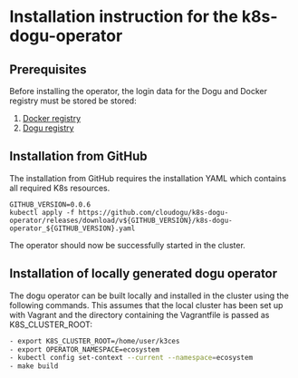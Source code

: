 # Installation instruction for the k8s-dogu-operator

## Prerequisites

Before installing the operator, the login data for the Dogu and Docker registry must be stored be stored:
1. [Docker registry](configuring_the_docker_registry_en.md)
2. [Dogu registry](configuring_the_dogu_registry_en.md)

## Installation from GitHub

The installation from GitHub requires the installation YAML which contains all required K8s resources. 

```
GITHUB_VERSION=0.0.6
kubectl apply -f https://github.com/cloudogu/k8s-dogu-operator/releases/download/v${GITHUB_VERSION}/k8s-dogu-operator_${GITHUB_VERSION}.yaml
```

The operator should now be successfully started in the cluster.

## Installation of locally generated dogu operator

The dogu operator can be built locally and installed in the cluster using the following commands. This assumes that the local cluster has been set up with Vagrant and the directory containing the Vagrantfile is passed as K8S_CLUSTER_ROOT:

```bash
- export K8S_CLUSTER_ROOT=/home/user/k3ces
- export OPERATOR_NAMESPACE=ecosystem
- kubectl config set-context --current --namespace=ecosystem
- make build
```